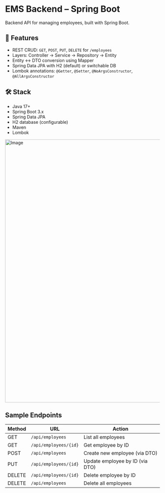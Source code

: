 # EMS Backend – Spring Boot

Backend API for managing employees, built with Spring Boot.

## 🚀 Features

- REST CRUD: `GET`, `POST`, `PUT`, `DELETE` for `/employees`
- Layers: Controller → Service → Repository → Entity
- Entity ↔ DTO conversion using Mapper
- Spring Data JPA with H2 (default) or switchable DB
- Lombok annotations: `@Getter`, `@Setter`, `@NoArgsConstructor`, `@AllArgsConstructor`

## 🛠 Stack

- Java 17+
- Spring Boot 3.x
- Spring Data JPA
- H2 database (configurable)
- Maven
- Lombok

<img width="1593" height="857" alt="Image" src="https://github.com/user-attachments/assets/370440a5-3dda-4528-89ed-f098459b8c6c" />

## Sample Endpoints

| Method | URL                   | Action                              |
|--------|-----------------------|--------------------------------------|
| GET    | `/api/employees`      | List all employees                   |
| GET    | `/api/employees/{id}` | Get employee by ID                   |
| POST   | `/api/employees`      | Create new employee (via DTO)        |
| PUT    | `/api/employees/{id}` | Update employee by ID (via DTO)      |
| DELETE | `/api/employees/{id}` | Delete employee by ID                |
| DELETE | `/api/employees`      | Delete all employees                 |

